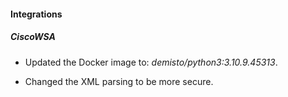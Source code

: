 
#### Integrations
##### CiscoWSA
- Updated the Docker image to: *demisto/python3:3.10.9.45313*.



- Changed the XML parsing to be more secure.


